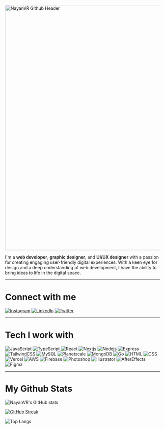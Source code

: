<img alt="NayanVR Github Header" width="800" src="https://github.com/NayanVR/NayanVR/assets/68117925/b691f49e-b42d-4427-bbf5-09e104e54f39">

I'm a **web developer**, **graphic designer**, and **UI/UX designer** with a passion for creating engaging user-friendly digital experiences. With a keen eye for design and a deep understanding of web development, I have the ability to bring ideas to life in the digital space.

---
# Connect with me
[![Instagram](https://img.shields.io/badge/Instagram-E4405F.svg?style=for-the-badge&logo=Instagram&logoColor=white)](https://www.instagram.com/nayan_vr/) [![LinkedIn](https://img.shields.io/badge/LinkedIn-0A66C2.svg?style=for-the-badge&logo=LinkedIn&logoColor=white)](https://www.linkedin.com/in/nayan-radadiya/) [![Twitter](https://img.shields.io/badge/Twitter-1DA1F2.svg?style=for-the-badge&logo=Twitter&logoColor=white)](https://twitter.com/nayanvr)

---
# Tech I work with
![JavaScript](https://img.shields.io/badge/JavaScript-F7DF1E.svg?style=for-the-badge&logo=JavaScript&logoColor=black) ![TypeScript](https://img.shields.io/badge/TypeScript-3178C6.svg?style=for-the-badge&logo=TypeScript&logoColor=white) ![React](https://img.shields.io/badge/React-61DAFB.svg?style=for-the-badge&logo=React&logoColor=black) ![Nextjs](https://img.shields.io/badge/Next.js-000000.svg?style=for-the-badge&logo=nextdotjs&logoColor=white) ![Nodejs](https://img.shields.io/badge/Node.js-339933.svg?style=for-the-badge&logo=nodedotjs&logoColor=white) ![Express](https://img.shields.io/badge/Express-000000.svg?style=for-the-badge&logo=Express&logoColor=white) ![TailwindCSS](https://img.shields.io/badge/Tailwind%20CSS-06B6D4.svg?style=for-the-badge&logo=Tailwind-CSS&logoColor=white) ![MySQL](https://img.shields.io/badge/MySQL-4479A1.svg?style=for-the-badge&logo=MySQL&logoColor=white) ![Planetscale](https://img.shields.io/badge/PlanetScale-000000.svg?style=for-the-badge&logo=PlanetScale&logoColor=white) ![MongoDB](https://img.shields.io/badge/MongoDB-47A248.svg?style=for-the-badge&logo=MongoDB&logoColor=white) ![Go](https://img.shields.io/badge/Go-00ADD8.svg?style=for-the-badge&logo=Go&logoColor=white) ![HTML](https://img.shields.io/badge/HTML5-E34F26.svg?style=for-the-badge&logo=HTML5&logoColor=white) ![CSS](https://img.shields.io/badge/CSS3-1572B6.svg?style=for-the-badge&logo=CSS3&logoColor=white) ![Vercel](https://img.shields.io/badge/Vercel-000000.svg?style=for-the-badge&logo=Vercel&logoColor=white) ![AWS](https://img.shields.io/badge/Amazon%20AWS-232F3E.svg?style=for-the-badge&logo=Amazon-AWS&logoColor=white) ![Firebase](https://img.shields.io/badge/Firebase-FFCA28.svg?style=for-the-badge&logo=Firebase&logoColor=black) ![Photoshop](https://img.shields.io/badge/Adobe%20Photoshop-31A8FF.svg?style=for-the-badge&logo=Adobe-Photoshop&logoColor=white) ![Illustrator](https://img.shields.io/badge/Adobe%20Illustrator-FF9A00.svg?style=for-the-badge&logo=Adobe-Illustrator&logoColor=white) ![AfterEffects](https://img.shields.io/badge/Adobe%20After%20Effects-9999FF.svg?style=for-the-badge&logo=Adobe-After-Effects&logoColor=white) ![Figma](https://img.shields.io/badge/Figma-F24E1E.svg?style=for-the-badge&logo=Figma&logoColor=white) 

---
# My Github Stats
![NayanVR's GitHub stats](https://github-readme-stats.vercel.app/api?username=NayanVR&hide=contribs&show_icons=true&bg_color=050505&title_color=ffffff&text_color=969696&icon_color=969696&custom_title=NayanVR's%20Github%20Stats&include_all_commits=true&hide_border=true)

[![GitHub Streak](http://github-readme-streak-stats.herokuapp.com?user=NayanVR&theme=dark&hide_border=true&date_format=j%20M%5B%20Y%5D&card_width=470&background=060606)](https://git.io/streak-stats)

![Top Langs](https://github-readme-stats.vercel.app/api/top-langs/?username=NayanVR&layout=compact&bg_color=050505&title_color=ffffff&text_color=969696&icon_color=969696&hide_border=true)
